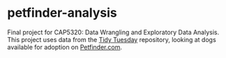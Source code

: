 # petfinder-analysis

Final project for CAP5320: Data Wrangling and Exploratory Data Analysis. This project uses data from the [Tidy Tuesday](https://github.com/rfordatascience/tidytuesday/tree/master/data) repository, looking at dogs available for adoption on [Petfinder.com](https://www.petfinder.com/).
